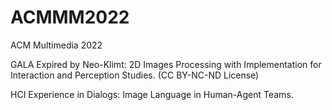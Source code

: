 # ACMMM2022

ACM Multimedia 2022

GALA Expired by Neo-Klimt: 2D Images Processing with Implementation for Interaction and Perception Studies.  (CC BY-NC-ND License)

HCI Experience in Dialogs: Image Language in Human-Agent Teams.
